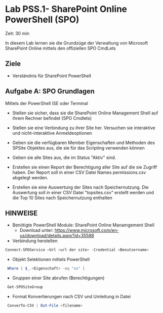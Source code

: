 # Lab PSS.1- SharePoint Online PowerShell (SPO)
Zeit: 30 min

In diesem Lab lernen sie die Grundzüge der Verwaltung von Microsoft SharePoint Online mittels den offiziellen SPO CmdLets
## Ziele
- Verständnis für SharePoint PowerShell

## Aufgabe A: SPO Grundlagen

Mittels der PowerShell ISE oder Terminal

* Stellen sie sicher, dass sie die SharePoint Online Management Shell auf ihrem Rechner befindet (SPO Cmdlets)
* Stellen sie eine Verbindung zu ihrer Site her. Versuchen sie interaktive und nicht-interaktive Anmeldeoptionen

* Geben sie die verfügbaren Member Eigenschaften und Methoden des SPSite Objektes aus, die sie für das Scripting verwenden können

* Geben sie alle Sites aus, die im Status "Aktiv" sind.

* Erstellen sie einen Report der Berechtigung aller Site auf die sie Zugriff haben. Der Report soll in einer CSV Datei Names permissions.csv abgelegt werden.

* Erstellen sie eine Auswertung der Sites nach Speichernutzung. Die Auswertung soll in einer CSV Datei "topsites.csv" erstellt werden und die Top 10 Sites nach Speichernutzung enthalten

## HINWEISE

* Benötigte PowerShell Module: SharePoint Online Manamgement Shell
  * Download unter: https://www.microsoft.com/en-us/download/details.aspx?id=35588
* Verbindung herstellen
```powershell
Connect-SPOService –Url <url der site> -Credential <Benutzername>
```
* Objekt Selektionen mittels PowerShell 
```powershell
 Where { $_.<Eigenschaft> -eq "xx" } 
```

* Gruppen einer Site abrufen (Berechtigungen)
```powershell
 Get-SPOSiteGroup
```

* Format Konvertierungen nach CSV und Umleitung in Datei
```powershell
 ConverTo-CSV | Out-File <filename>
```